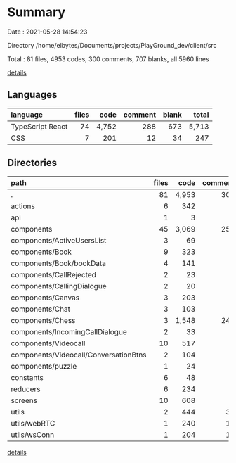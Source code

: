 # Summary

Date : 2021-05-28 14:54:23

Directory /home/elbytes/Documents/projects/PlayGround_dev/client/src

Total : 81 files,  4953 codes, 300 comments, 707 blanks, all 5960 lines

[details](details.md)

## Languages
| language | files | code | comment | blank | total |
| :--- | ---: | ---: | ---: | ---: | ---: |
| TypeScript React | 74 | 4,752 | 288 | 673 | 5,713 |
| CSS | 7 | 201 | 12 | 34 | 247 |

## Directories
| path | files | code | comment | blank | total |
| :--- | ---: | ---: | ---: | ---: | ---: |
| . | 81 | 4,953 | 300 | 707 | 5,960 |
| actions | 6 | 342 | 4 | 57 | 403 |
| api | 1 | 3 | 0 | 3 | 6 |
| components | 45 | 3,069 | 250 | 445 | 3,764 |
| components/ActiveUsersList | 3 | 69 | 0 | 13 | 82 |
| components/Book | 9 | 323 | 1 | 25 | 349 |
| components/Book/bookData | 4 | 141 | 0 | 4 | 145 |
| components/CallRejected | 2 | 23 | 0 | 3 | 26 |
| components/CallingDialogue | 2 | 20 | 0 | 3 | 23 |
| components/Canvas | 3 | 203 | 7 | 25 | 235 |
| components/Chat | 3 | 103 | 1 | 14 | 118 |
| components/Chess | 3 | 1,548 | 241 | 288 | 2,077 |
| components/IncomingCallDialogue | 2 | 33 | 0 | 4 | 37 |
| components/Videocall | 10 | 517 | 0 | 46 | 563 |
| components/Videocall/ConversationBtns | 2 | 104 | 0 | 12 | 116 |
| components/puzzle | 1 | 24 | 0 | 3 | 27 |
| constants | 6 | 48 | 0 | 12 | 60 |
| reducers | 6 | 234 | 3 | 24 | 261 |
| screens | 10 | 608 | 1 | 60 | 669 |
| utils | 2 | 444 | 31 | 74 | 549 |
| utils/webRTC | 1 | 240 | 13 | 36 | 289 |
| utils/wsConn | 1 | 204 | 18 | 38 | 260 |

[details](details.md)